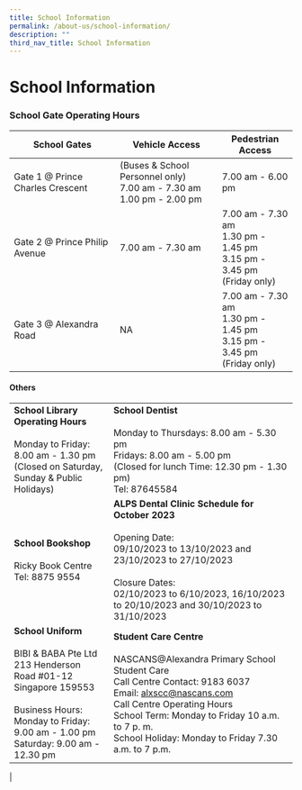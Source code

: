 ```yaml
---
title: School Information
permalink: /about-us/school-information/
description: ""
third_nav_title: School Information
---
```

# **School Information**

### School Gate Operating Hours

| School Gates 	| Vehicle Access 	| Pedestrian Access 	|
|---	|---	|---	|
| Gate 1 @ Prince Charles Crescent 	| (Buses &amp; School Personnel only)<br>7.00 am - 7.30 am<br>1.00 pm - 2.00 pm 	| 7.00 am - 6.00 pm 	|
| Gate 2 @ Prince Philip Avenue 	| 7.00 am - 7.30 am 	| 7.00 am - 7.30 am<br>1.30 pm - 1.45 pm<br>3.15 pm - 3.45 pm<br>(Friday only) 	|
| Gate 3 @ Alexandra Road 	| NA 	| 7.00 am - 7.30 am<br>1.30 pm - 1.45 pm<br>3.15 pm - 3.45 pm<br>(Friday only) 	|


#### Others

|  	|  	|
|---	|---	|
| **School Library Operating Hours**<br><br>Monday to Friday: 8.00 am - 1.30 pm<br>(Closed on Saturday, Sunday &amp; Public Holidays) 	| **School Dentist**<br><br>Monday to Thursdays: 8.00 am - 5.30 pm<br>Fridays: 8.00 am - 5.00 pm<br>(Closed for lunch Time: 12.30 pm - 1.30 pm) <br>Tel: 87645584 	|
| **School Bookshop**<br><br>Ricky Book Centre<br>Tel: 8875 9554 	| **ALPS Dental Clinic Schedule for October 2023**<br><br>Opening Date:<br>09/10/2023 to 13/10/2023 and 23/10/2023 to 27/10/2023<br><br>Closure Dates:<br>02/10/2023 to 6/10/2023, 16/10/2023 to 20/10/2023 and 30/10/2023 to 31/10/2023   	|
| **School Uniform**<br><br>BIBI &amp; BABA Pte Ltd	<br>213 Henderson Road #01-12	<br>Singapore 159553<br><br>Business Hours:<br>Monday to Friday: 9.00 am - 1.00 pm<br>Saturday: 9.00 am - 12.30 pm 	| **Student Care Centre**<br><br>NASCANS@Alexandra Primary School Student Care<br>Call Centre Contact: 9183 6037<br>Email: alxscc@nascans.com<br>Call Centre Operating Hours<br>School Term: Monday to Friday 10 a.m. to 7 p. m.<br>School Holiday: Monday to Friday 7.30 a.m. to 7 p.m. 	|
|
